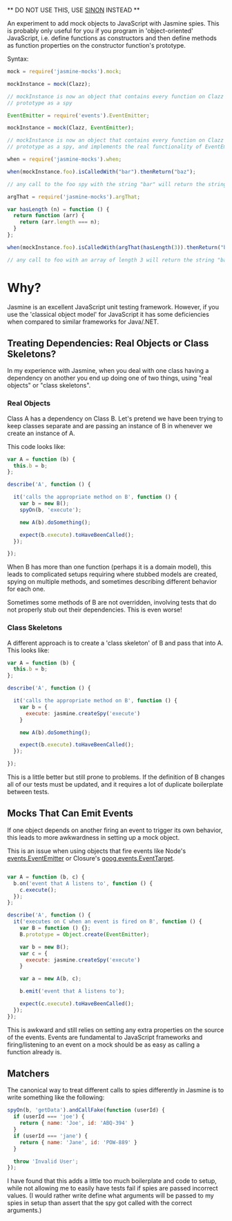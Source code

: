 ** DO NOT USE THIS, USE [SINON](http://sinonjs.org/) INSTEAD **

An experiment to add mock objects to JavaScript with Jasmine spies.  This is
probably only useful for you if you program in 'object-oriented' JavaScript,
i.e. define functions as constructors and then define methods as function
properties on the constructor function's prototype.

Syntax:

```javascript
mock = require('jasmine-mocks').mock;

mockInstance = mock(Clazz);

// mockInstance is now an object that contains every function on Clazz's
// prototype as a spy

EventEmitter = require('events').EventEmitter;

mockInstance = mock(Clazz, EventEmitter);

// mockInstance is now an object that contains every function on Clazz's
// prototype as a spy, and implements the real functionality of EventEmitter.

when = require('jasmine-mocks').when;

when(mockInstance.foo).isCalledWith("bar").thenReturn("baz");

// any call to the foo spy with the string "bar" will return the string "baz"

argThat = require('jasmine-mocks').argThat;

var hasLength (n) = function () {
  return function (arr) {
    return (arr.length === n);
  }
};

when(mockInstance.foo).isCalledWith(argThat(hasLength(3)).thenReturn("baz");

// any call to foo with an array of length 3 will return the string "baz"
```

# Why?

Jasmine is an excellent JavaScript unit testing framework.  However, if you use
the 'classical object model' for JavaScript it has some deficiencies when
compared to similar frameworks for Java/.NET.

## Treating Dependencies: Real Objects or Class Skeletons?

In my experience with Jasmine, when you deal with one class having a dependency
on another you end up doing one of two things, using "real objects" or
"class skeletons".

### Real Objects

Class A has a dependency on Class B.  Let's pretend we have been trying to keep
classes separate and are passing an instance of B in whenever we create an
instance of A.

This code looks like:

```javascript
var A = function (b) {
  this.b = b;
};

describe('A', function () {

  it('calls the appropriate method on B', function () {
    var b = new B();
    spyOn(b, 'execute');

    new A(b).doSomething();

    expect(b.execute).toHaveBeenCalled();
  });

});
```

When B has more than one function (perhaps it is a domain model), this
leads to complicated setups requiring where stubbed models are created, spying
on multiple methods, and sometimes describing different behavior for each one.

Sometimes some methods of B are not overridden, involving tests that do not
properly stub out their dependencies.  This is even worse!

### Class Skeletons

A different approach is to create a 'class skeleton' of B and pass that into A.
This looks like:

```javascript
var A = function (b) {
  this.b = b;
};

describe('A', function () {

  it('calls the appropriate method on B', function () {
    var b = {
      execute: jasmine.createSpy('execute')
    }

    new A(b).doSomething();

    expect(b.execute).toHaveBeenCalled();
  });

});
```

This is a little better but still prone to problems.  If the definition of B
changes all of our tests must be updated, and it requires a lot of duplicate
boilerplate between tests.

## Mocks That Can Emit Events

If one object depends on another firing an event to trigger its own behavior,
this leads to more awkwardness in setting up a mock object.

This is an issue when using objects that fire events like Node's [events.EventEmitter](http://nodejs.org/api/events.html#events_class_events_eventemitter) or Closure's [goog.events.EventTarget](http://closure-library.googlecode.com/svn/docs/class_goog_events_EventTarget.html).

```javascript

var A = function (b, c) {
  b.on('event that A listens to', function () {
    c.execute();
  });
};

describe('A', function () {
  it('executes on C when an event is fired on B', function () {
    var B = function () {};
    B.prototype = Object.create(EventEmitter);

    var b = new B();
    var c = {
      execute: jasmine.createSpy('execute')
    }

    var a = new A(b, c);

    b.emit('event that A listens to');

    expect(c.execute).toHaveBeenCalled();
  });
});
```

This is awkward and still relies on setting any extra properties on
the source of the events.  Events are fundamental to JavaScript
frameworks and firing/listening to an event on a mock should be as
easy as calling a function already is.

## Matchers

The canonical way to treat different calls to spies differently in Jasmine is
to write something like the following:

```javascript
spyOn(b, 'getData').andCallFake(function (userId) {
  if (userId === 'joe') {
    return { name: 'Joe', id: 'ABQ-394' }
  }
  if (userId === 'jane') {
    return { name: 'Jane', id: 'POW-889' }
  }

  throw 'Invalid User';
});
```

I have found that this adds a little too much boilerplate and code to setup,
while not allowing me to easily have tests fail if spies are passed incorrect
values.  (I would rather write define what arguments will be passed to my spies
in setup than assert that the spy got called with the correct arguments.)
